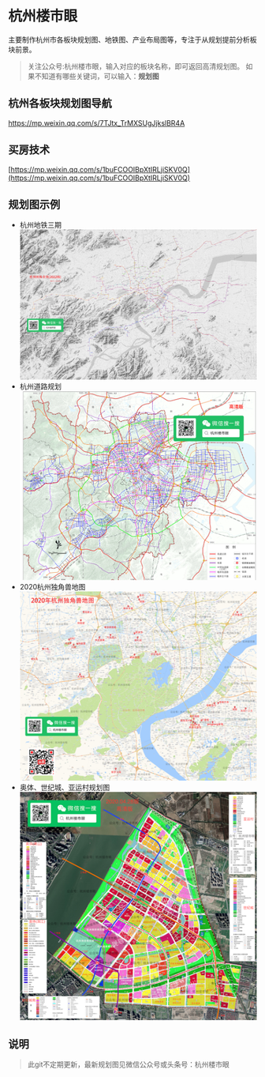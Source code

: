 # 杭州楼市眼
主要制作杭州市各板块规划图、地铁图、产业布局图等，专注于从规划提前分析板块前景。

>关注公众号:杭州楼市眼，输入对应的板块名称，即可返回高清规划图。
>如果不知道有哪些关键词，可以输入：**规划图**

## 杭州各板块规划图导航
[https://mp.weixin.qq.com/s/7TJtx_TrMXSUgJjkslBR4A
](https://mp.weixin.qq.com/s/7TJtx_TrMXSUgJjkslBR4A)

## 买房技术
[https://mp.weixin.qq.com/s/1buFCOOIBpXtIRLjiSKV0Q](https://mp.weixin.qq.com/s/1buFCOOIBpXtIRLjiSKV0Q)

## 规划图示例
* 杭州地铁三期
![杭州地铁三期](./logo/杭州地铁线路全图(三期)小图.png)
* 杭州道路规划
![杭州道路规划](./logo/道路规划小图.png)
* 2020杭州独角兽地图
![2020杭州独角兽地图](./logo/2020独角兽小图.png)
* 奥体、世纪城、亚运村规划图
![奥体、世纪城、亚运村规划图](./logo/奥体、世纪城小图.png)

## 说明

> 此git不定期更新，最新规划图见微信公众号或头条号：杭州楼市眼
